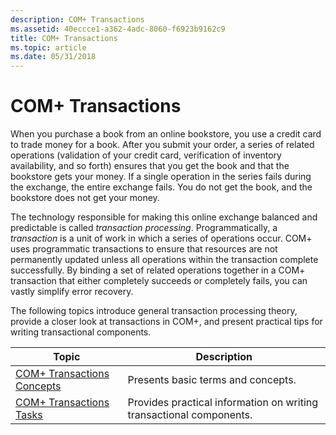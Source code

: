 ```yaml
---
description: COM+ Transactions
ms.assetid: 40eccce1-a362-4adc-8060-f6923b9162c9
title: COM+ Transactions
ms.topic: article
ms.date: 05/31/2018
---
```


# COM+ Transactions

When you purchase a book from an online bookstore, you use a credit card to trade money for a book. After you submit your order, a series of related operations (validation of your credit card, verification of inventory availability, and so forth) ensures that you get the book and that the bookstore gets your money. If a single operation in the series fails during the exchange, the entire exchange fails. You do not get the book, and the bookstore does not get your money.

The technology responsible for making this online exchange balanced and predictable is called *transaction processing*. Programmatically, a *transaction* is a unit of work in which a series of operations occur. COM+ uses programmatic transactions to ensure that resources are not permanently updated unless all operations within the transaction complete successfully. By binding a set of related operations together in a COM+ transaction that either completely succeeds or completely fails, you can vastly simplify error recovery.

The following topics introduce general transaction processing theory, provide a closer look at transactions in COM+, and present practical tips for writing transactional components.



| Topic                                                                   | Description                                                                    |
|-------------------------------------------------------------------------|--------------------------------------------------------------------------------|
| [COM+ Transactions Concepts](com--transactions-concepts.md)<br/> | Presents basic terms and concepts.<br/>                                  |
| [COM+ Transactions Tasks](com--transactions-tasks.md)<br/>       | Provides practical information on writing transactional components.<br/> |



 

 

 




